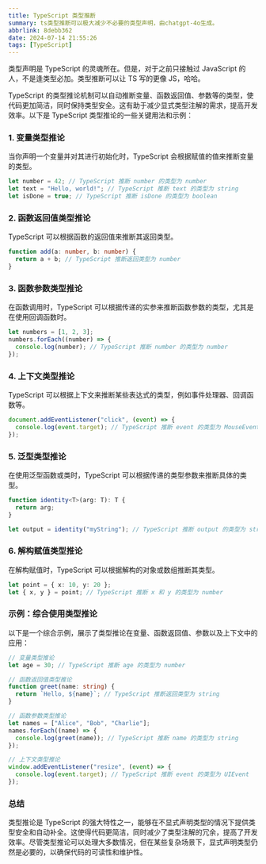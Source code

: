 ```yaml
---
title: TypeScript 类型推断
summary: ts类型推断可以极大减少不必要的类型声明，由chatgpt-4o生成。
abbrlink: 8debb362
date: 2024-07-14 21:55:26
tags: [TypeScript]
---
```


类型声明是 TypeScript 的灵魂所在。但是，对于之前只接触过 JavaScript 的人，不是逢类型必加。类型推断可以让 TS 写的更像 JS，哈哈。

TypeScript 的类型推论机制可以自动推断变量、函数返回值、参数等的类型，使代码更加简洁，同时保持类型安全。这有助于减少显式类型注解的需求，提高开发效率。以下是 TypeScript 类型推论的一些关键用法和示例：

### 1. 变量类型推论

当你声明一个变量并对其进行初始化时，TypeScript 会根据赋值的值来推断变量的类型。

```typescript
let number = 42; // TypeScript 推断 number 的类型为 number
let text = "Hello, world!"; // TypeScript 推断 text 的类型为 string
let isDone = true; // TypeScript 推断 isDone 的类型为 boolean
```

### 2. 函数返回值类型推论

TypeScript 可以根据函数的返回值来推断其返回类型。

```typescript
function add(a: number, b: number) {
  return a + b; // TypeScript 推断返回类型为 number
}
```

### 3. 函数参数类型推论

在函数调用时，TypeScript 可以根据传递的实参来推断函数参数的类型，尤其是在使用回调函数时。

```typescript
let numbers = [1, 2, 3];
numbers.forEach((number) => {
  console.log(number); // TypeScript 推断 number 的类型为 number
});
```

### 4. 上下文类型推论

TypeScript 可以根据上下文来推断某些表达式的类型，例如事件处理器、回调函数等。

```typescript
document.addEventListener("click", (event) => {
  console.log(event.target); // TypeScript 推断 event 的类型为 MouseEvent
});
```

### 5. 泛型类型推论

在使用泛型函数或类时，TypeScript 可以根据传递的类型参数来推断具体的类型。

```typescript
function identity<T>(arg: T): T {
  return arg;
}

let output = identity("myString"); // TypeScript 推断 output 的类型为 string
```

### 6. 解构赋值类型推论

在解构赋值时，TypeScript 可以根据解构的对象或数组推断其类型。

```typescript
let point = { x: 10, y: 20 };
let { x, y } = point; // TypeScript 推断 x 和 y 的类型为 number
```

### 示例：综合使用类型推论

以下是一个综合示例，展示了类型推论在变量、函数返回值、参数以及上下文中的应用：

```typescript
// 变量类型推论
let age = 30; // TypeScript 推断 age 的类型为 number

// 函数返回值类型推论
function greet(name: string) {
  return `Hello, ${name}`; // TypeScript 推断返回类型为 string
}

// 函数参数类型推论
let names = ["Alice", "Bob", "Charlie"];
names.forEach((name) => {
  console.log(greet(name)); // TypeScript 推断 name 的类型为 string
});

// 上下文类型推论
window.addEventListener("resize", (event) => {
  console.log(event.target); // TypeScript 推断 event 的类型为 UIEvent
});
```

### 总结

类型推论是 TypeScript 的强大特性之一，能够在不显式声明类型的情况下提供类型安全和自动补全。这使得代码更简洁，同时减少了类型注解的冗余，提高了开发效率。尽管类型推论可以处理大多数情况，但在某些复杂场景下，显式声明类型仍然是必要的，以确保代码的可读性和维护性。
